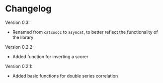 # Changelog

Version 0.3:
  - Renamed from `catcoocc` to `asymcat`, to better reflect the
    functionality of the library

Version 0.2.2:
  - Added function for inverting a scorer

Version 0.2.1:

  - Added basic functions for double series correlation